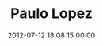 ---
title: "Paulo Lopez"
date: 2012-07-12 18:08:15 00:00
permalink: /pauloroid
twitter: ""
likes: [1075,66,1079,959,1147,1148,107,178,112]
id: 1175
gravatar: "http://www.gravatar.com/avatar/d07c48acf93e5f59c9900cd7c973cbf2"
---